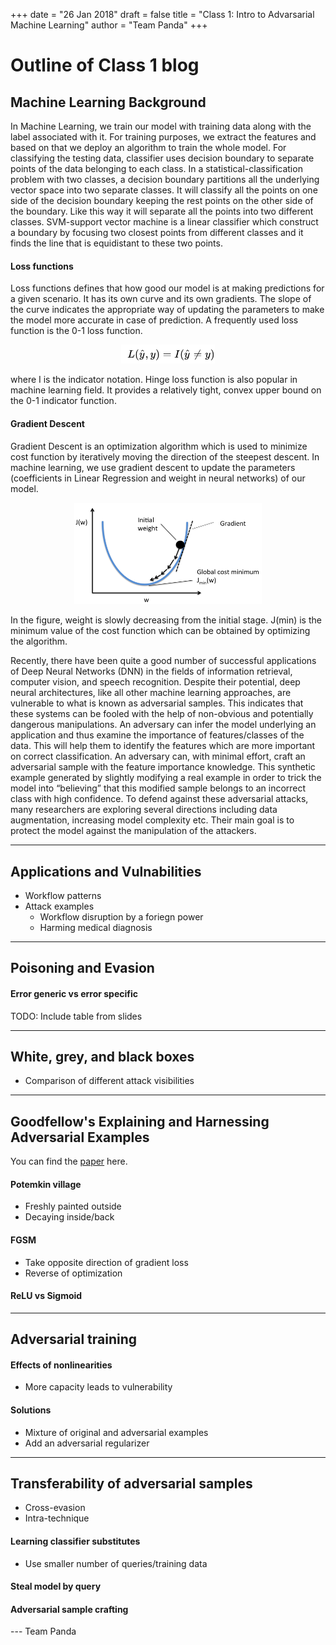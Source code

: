 +++
date = "26 Jan 2018"
draft = false
title = "Class 1: Intro to Advarsarial Machine Learning"
author = "Team Panda"
+++
# Outline of Class 1 blog

## Machine Learning Background
<!-- - Other ML algorithms use linear decision boundaries (SVM, LR, ...)
- Deep learning uses linear units with nonlinear composition
	- More susceptible to attacks
- Define terms like gradient and loss -->

In Machine Learning, we train our model with training data along with the label associated with it. For training purposes, we extract the features and based on that we deploy an algorithm to train the whole model. For classifying the testing data, classifier uses decision boundary to separate points of the data belonging to each class. In a statistical-classification problem with two classes, a decision boundary partitions all the underlying vector space into two separate classes. It will classify all the points on one side of the decision boundary keeping the rest points on the other side of the boundary. Like this way it will separate all the points into two different classes. SVM-support vector machine is a linear classifier which construct a boundary by focusing two closest points from different classes and it finds the line that is equidistant to these two points.

#### Loss functions
Loss functions defines that how good our model is at making predictions for a given scenario. It has its own curve and its own gradients. The slope of the curve indicates the appropriate way of updating the parameters to make the model more accurate in case of prediction. A frequently used loss function is the 0-1 loss function.

<p align="center">
<img src="/images/01_loss_function.png" width="150" >
</p>


where I is the indicator notation. Hinge loss function is also popular in machine learning field. It provides a relatively tight, convex upper bound on the 0-1 indicator function.

<!-- <p align="center">
<img src="/images/hinge_function.png" width="150" >
</p> -->

#### Gradient Descent
Gradient Descent is an optimization algorithm which is used to minimize cost function by iteratively moving the direction of the steepest descent. In machine learning, we use gradient descent to update the parameters (coefficients in Linear Regression and weight in neural networks) of our model. 

<p align="center">
<img src="/images/gradient_descent_graph.png" width="300" >
</p>

In the figure, weight is slowly decreasing from the initial stage. J(min) is the minimum value of the cost function which can be obtained by optimizing the algorithm. 

Recently, there have been quite a good number of successful applications of Deep Neural Networks (DNN) in the fields of information retrieval, computer vision, and speech recognition. Despite their potential, deep neural architectures, like all other machine learning approaches, are vulnerable to what is known as adversarial samples. This indicates that these systems can be fooled with the help of non-obvious and potentially dangerous manipulations. An adversary can infer the model underlying an application and thus examine the importance of features/classes of the data. This will help them to identify the features which are more important on correct classification. An adversary can, with minimal effort, craft an adversarial sample with the feature importance knowledge. This synthetic example generated by slightly modifying a real example in order to trick the model into “believing” that this modified sample belongs to an incorrect class with high confidence. To defend against these adversarial attacks, many researchers are exploring several directions including data augmentation, increasing model complexity etc. Their main goal is to protect the model against the manipulation of the attackers.

---
## Applications and Vulnabilities
- Workflow patterns
- Attack examples
	- Workflow disruption by a foriegn power
	- Harming medical diagnosis

---
## Poisoning and Evasion
#### Error generic vs error specific
TODO: Include table from slides 

---
## White, grey, and black boxes
- Comparison of different attack visibilities

---
## Goodfellow's Explaining and Harnessing Adversarial Examples
You can find the [paper](https://arxiv.org/abs/1412.6572) here.
#### Potemkin village
- Freshly painted outside
- Decaying inside/back

#### FGSM
- Take opposite direction of gradient loss
- Reverse of optimization

#### ReLU vs Sigmoid

---
## Adversarial training
#### Effects of nonlinearities
- More capacity leads to vulnerability

#### Solutions
- Mixture of original and adversarial examples
- Add an adversarial regularizer

---
## Transferability of adversarial samples
- Cross-evasion
- Intra-technique

#### Learning classifier substitutes
- Use smaller number of queries/training data

#### Steal model by query
#### Adversarial sample crafting


--- Team Panda
